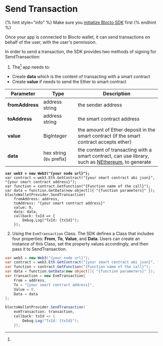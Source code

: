 # Send Transaction

{% hint style="info" %}
Make sure you [initialize Blocto SDK](getting-started.md) first
{% endhint %}

Once your app is connected to Blocto wallet, it can send transactions on behalf of the user, with the user's permission.

In order to send a transaction, the SDK provides two methods of signing for SendTransaction:

1. The[^1] app needs to:

* Create **data** which is the content of transacting with a smart contract
* Create **value** if needs to send the Ether to smart contract

| Parameter       | Type                     | Description                                                                                                                                 |
| --------------- | ------------------------ | ------------------------------------------------------------------------------------------------------------------------------------------- |
| **fromAddress** | address string           | the sender address                                                                                                                          |
| **toAddress**   | address string           | the smart contract address                                                                                                                  |
| **value**       | BigInteger               | the amount of Ether deposit in the smart contract (if the smart contract accepts ether)                                                     |
| **data**        | hex string (`0x` prefix) | the content of transacting with a smart contract, can use library, such as [NEthereum](https://github.com/Nethereum/Nethereum), to generate |

<pre class="language-csharp"><code class="lang-csharp"><strong>var web3 = new Web3("{your node url}");
</strong>var contract = web3.Eth.GetContract("{your smart contract abi json}", "{your smart contract address}");
var function = contract.GetFunction("{Function name of the call}");
var data = function.GetData(new object[]{ "{function parameters}" });
bloctoWalletProvider.SendTransaction(
    fromAddress: address, 
    toAddress: "{your smart contract address}"
    value: 0, 
    data: data, 
    callback: txId => {
        Debug.Log("TxId: {txId}");
    });
</code></pre>

2. Using the `EvmTransaction` Class. The SDK defines a Class that includes four properties: **From**, **To**, **Value**, and **Data**. Users can create an instance of this Class, set the property values accordingly, and then pass it to SendTransaction.

```csharp
var web3 = new Web3("{your node url}");
var contract = web3.Eth.GetContract("{your smart contract abi json}", "{your smart contract address}");
var function = contract.GetFunction("{Function name of the call}");
var data = function.GetData(new object[]{ "{function parameters}" });
var transaction = new EvmTransaction{
    From = address,
    To = "{your smart contract address}",
    Value = 0,
    Data = data
};

bloctoWalletProvider.SendTransaction(
    evmTransaction: transaction,
    callback: txId => {
        Debug.Log("TxId: {txId}");
    });
```

[^1]: 
